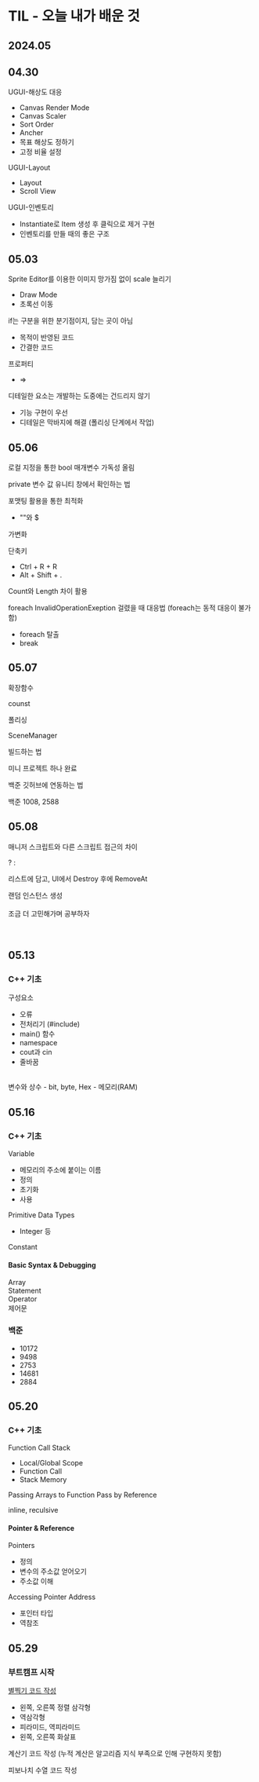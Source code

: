# TIL - 오늘 내가 배운 것
## 2024.05
## 04.30
UGUI-해상도 대응
- Canvas Render Mode
- Canvas Scaler
- Sort Order
- Ancher
- 목표 해상도 정하기
- 고정 비율 설정

UGUI-Layout
- Layout
- Scroll View

UGUI-인벤토리
- Instantiate로 Item 생성 후 클릭으로 제거 구현
- 인벤토리를 만들 때의 좋은 구조


## 05.03
Sprite Editor를 이용한 이미지 망가짐 없이 scale 늘리기
- Draw Mode
- 초록선 이동

if는 구분을 위한 분기점이지, 담는 곳이 아님
- 목적이 반영된 코드
- 간결한 코드

프로퍼티
- =>

디테일한 요소는 개발하는 도중에는 건드리지 않기
- 기능 구현이 우선
- 디테일은 막바지에 해결 (폴리싱 단계에서 작업)


## 05.06
로컬 지정을 통한 bool 매개변수 가독성 올림

private 변수 값 유니티 창에서 확인하는 법

포맷팅 활용을 통한 최적화
- ""와 $

가변화

단축키
- Ctrl + R + R
- Alt + Shift + .

Count와 Length 차이 활용

foreach InvalidOperationExeption 걸렸을 때 대응법
(foreach는 동적 대응이 불가함)
- foreach 탈출
- break


## 05.07
확장함수

counst

폴리싱

SceneManager

빌드하는 법

미니 프로젝트 하나 완료

백준 깃허브에 연동하는 법

백준 1008, 2588


## 05.08
매니저 스크립트와 다른 스크립트 접근의 차이

? :

리스트에 담고, UI에서 Destroy 후에 RemoveAt

랜덤 인스턴스 생성
<br>
<br>
조금 더 고민해가며 공부하자  
<br>
<br>
## 05.13  
### C++ 기초  
구성요소
- 오류
- 전처리기 (#include)
- main() 함수
- namespace
- cout과 cin
- 줄바꿈
<br>
변수와 상수
- bit, byte, Hex
- 메모리(RAM)


## 05.16  
### C++ 기초 
Variable
- 메모리의 주소에 붙이는 이름
- 정의
- 초기화
- 사용

Primitive Data Types
- Integer 등

Constant

#### Basic Syntax & Debugging  
Array  
Statement  
Operator  
제어문  

### 백준  
- 10172
- 9498
- 2753
- 14681
- 2884

## 05.20  
### C++ 기초 
Function Call Stack
- Local/Global Scope
- Function Call
- Stack Memory

Passing Arrays to Function
Pass by Reference

inline, reculsive

#### Pointer & Reference  
Pointers
- 정의
- 변수의 주소값 얻어오기
- 주소값 이해

Accessing Pointer Address
- 포인터 타입
- 역참조
  
## 05.29  
### 부트캠프 시작
[별찍기 코드 작성](https://snack-game.tistory.com/8)
- 왼쪽, 오른쪽 정렬 삼각형
- 역삼각형
- 피라미드, 역피라미드
- 왼쪽, 오른쪽 화살표

계산기 코드 작성
(누적 계산은 알고리즘 지식 부족으로 인해 구현하지 못함)

피보나치 수열 코드 작성



